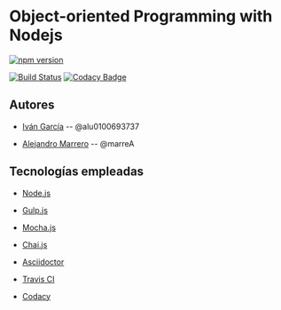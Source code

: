 
# Object-oriented Programming with Nodejs

[![npm version](https://badge.fury.io/js/%40marrea%2Foop-ale-ivan.svg)](https://badge.fury.io/js/%40marrea%2Foop-ale-ivan)

[![Build Status](https://travis-ci.org/ULL-MII-CA-1819/oop-ale-ivan.svg?branch=master)](https://travis-ci.org/ULL-MII-CA-1819/oop-ale-ivan)
[![Codacy Badge](https://api.codacy.com/project/badge/Grade/e8260005729f410fbe2fb66e46fa65b9)](https://www.codacy.com/app/marreA/oop-ale-ivan?utm_source=github.com&amp;utm_medium=referral&amp;utm_content=ULL-MII-CA-1819/oop-ale-ivan&amp;utm_campaign=Badge_Grade)
## Autores

- [Iván García](https://alu0100693737.github.io/) -- @alu0100693737


- [Alejandro Marrero](https://marreA.github.io/) -- @marreA


## Tecnologías empleadas

- [Node.js](https://nodejs.org/es/)

- [Gulp.js](https://gulpjs.com/)

- [Mocha.js](https://mochajs.org/)

- [Chai.js](https://www.chaijs.com/)

- [Asciidoctor](https://asciidoctor.org/)

- [Travis CI](https://travis-ci.org/ULL-MII-CA-1819/01-high-order-function-marreA/branches)

- [Codacy](https://app.codacy.com/project/mii_ca/oop-ale-ivan/dashboard)
